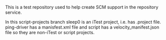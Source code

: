 This is a test repository used to help create SCM support in the repository service.

In this script-projects branch sleep0 is an iTest project, i.e. has .project file. ping-driver has a manisfest.xml file and script has a velocity_manifest.json file so they are non-iTest or script projects.
